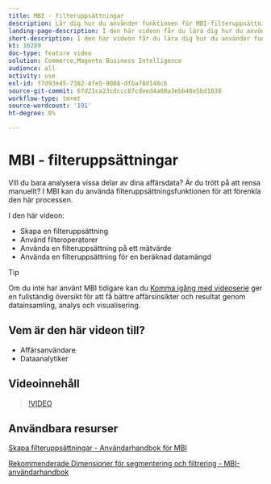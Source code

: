 ```yaml
---
title: MBI - filteruppsättningar
description: Lär dig hur du använder funktionen för MBI-filteruppsättningar för att förenkla rapportering av affärsdata för Adobe Commerce och Magento Open Source.
landing-page-description: I den här videon får du lära dig hur du använder funktionen för MBI-filteruppsättningar för att förenkla rapportering av affärsdata.
short-description: I den här videon får du lära dig hur du använder funktionen för MBI-filteruppsättningar för att förenkla rapportering av affärsdata.
kt: 10289
doc-type: feature video
solution: Commerce,Magento Business Intelligence
audience: all
activity: use
exl-id: f7d93e45-7382-4fe5-9088-dfba78d148c6
source-git-commit: 67d21ca23cdccc87cdeed4a08a3ebb48e5bd1030
workflow-type: tm+mt
source-wordcount: '191'
ht-degree: 0%

---
```


# MBI - filteruppsättningar

Vill du bara analysera vissa delar av dina affärsdata? Är du trött på att rensa manuellt? I MBI kan du använda filteruppsättningsfunktionen för att förenkla den här processen.

I den här videon:

- Skapa en filteruppsättning
- Använd filteroperatorer
- Använda en filteruppsättning på ett mätvärde
- Använda en filteruppsättning för en beräknad datamängd

>[!TIP]
>
>Om du inte har använt MBI tidigare kan du [Komma igång med videoserie](1-overview.md) ger en fullständig översikt för att få bättre affärsinsikter och resultat genom datainsamling, analys och visualisering.

## Vem är den här videon till?

- Affärsanvändare
- Dataanalytiker

## Videoinnehåll

>[!VIDEO](https://video.tv.adobe.com/v/342408?quality=12&learn=on)

## Användbara resurser

[Skapa filteruppsättningar - Användarhandbok för MBI](https://experienceleague.adobe.com/docs/commerce-business-intelligence/mbi/build/reports/ess-manage-data-filters.html)

[Rekommenderade Dimensioner för segmentering och filtrering - MBI-användarhandbok](https://experienceleague.adobe.com/docs/commerce-business-intelligence/mbi/best-practices/data/segment-filter.html)
